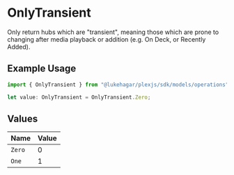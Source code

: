 # OnlyTransient

Only return hubs which are "transient", meaning those which are prone to changing after media playback or addition (e.g. On Deck, or Recently Added).

## Example Usage

```typescript
import { OnlyTransient } from "@lukehagar/plexjs/sdk/models/operations";

let value: OnlyTransient = OnlyTransient.Zero;
```

## Values

| Name   | Value  |
| ------ | ------ |
| `Zero` | 0      |
| `One`  | 1      |